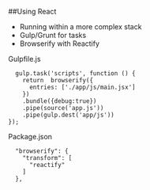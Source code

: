 ##Using React

* Running within a more complex stack
 * Gulp/Grunt for tasks
 * Browserify with Reactify

Gulpfile.js
```
  gulp.task('scripts', function () {
    return  browserify({
      entries: ['./app/js/main.jsx']
    })
    .bundle({debug:true})
    .pipe(source('app.js'))
    .pipe(gulp.dest('app/js'))
});

```
Package.json
```
  "browserify": {
    "transform": [
      "reactify"
    ]
  },
```
